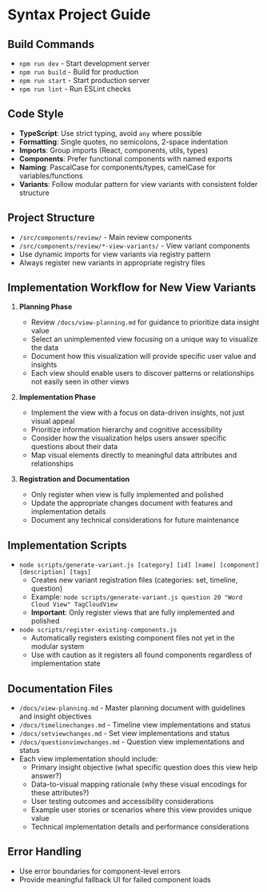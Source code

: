 # Syntax Project Guide

## Build Commands
- `npm run dev` - Start development server
- `npm run build` - Build for production
- `npm run start` - Start production server
- `npm run lint` - Run ESLint checks

## Code Style
- **TypeScript**: Use strict typing, avoid `any` where possible
- **Formatting**: Single quotes, no semicolons, 2-space indentation
- **Imports**: Group imports (React, components, utils, types)
- **Components**: Prefer functional components with named exports
- **Naming**: PascalCase for components/types, camelCase for variables/functions
- **Variants**: Follow modular pattern for view variants with consistent folder structure

## Project Structure
- `/src/components/review/` - Main review components
- `/src/components/review/*-view-variants/` - View variant components
- Use dynamic imports for view variants via registry pattern
- Always register new variants in appropriate registry files

## Implementation Workflow for New View Variants

1. **Planning Phase**
   - Review `/docs/view-planning.md` for guidance to prioritize data insight value
   - Select an unimplemented view focusing on a unique way to visualize the data
   - Document how this visualization will provide specific user value and insights
   - Each view should enable users to discover patterns or relationships not easily seen in other views

2. **Implementation Phase**
   - Implement the view with a focus on data-driven insights, not just visual appeal
   - Prioritize information hierarchy and cognitive accessibility
   - Consider how the visualization helps users answer specific questions about their data
   - Map visual elements directly to meaningful data attributes and relationships

3. **Registration and Documentation**
   - Only register when view is fully implemented and polished
   - Update the appropriate changes document with features and implementation details
   - Document any technical considerations for future maintenance

## Implementation Scripts
- `node scripts/generate-variant.js [category] [id] [name] [component] [description] [tags]`
  - Creates new variant registration files (categories: set, timeline, question)
  - Example: `node scripts/generate-variant.js question 20 "Word Cloud View" TagCloudView`
  - **Important**: Only register views that are fully implemented and polished
- `node scripts/register-existing-components.js`
  - Automatically registers existing component files not yet in the modular system
  - Use with caution as it registers all found components regardless of implementation state

## Documentation Files
- `/docs/view-planning.md` - Master planning document with guidelines and insight objectives
- `/docs/timelinechanges.md` - Timeline view implementations and status
- `/docs/setviewchanges.md` - Set view implementations and status
- `/docs/questionviewchanges.md` - Question view implementations and status
- Each view implementation should include:
  - Primary insight objective (what specific question does this view help answer?)
  - Data-to-visual mapping rationale (why these visual encodings for these attributes?)
  - User testing outcomes and accessibility considerations
  - Example user stories or scenarios where this view provides unique value
  - Technical implementation details and performance considerations

## Error Handling
- Use error boundaries for component-level errors
- Provide meaningful fallback UI for failed component loads